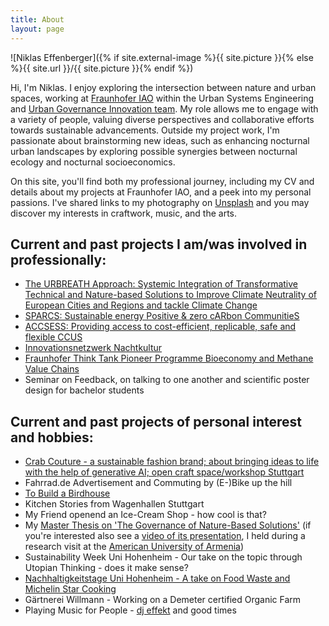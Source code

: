 ```yaml
---
title: About
layout: page
---
```

![Niklas Effenberger]({% if site.external-image %}{{ site.picture }}{% else %}{{ site.url }}/{{ site.picture }}{% endif %})

<p>Hi, I'm Niklas. I enjoy exploring the intersection between nature and urban spaces, working at <a href="https://www.morgenstadt.de/de/ueberuns/team.html">Fraunhofer IAO</a> within the Urban Systems Engineering and <a href="https://www.muse.iao.fraunhofer.de/en/ueber-uns/team-urban-systems-engingeering.html">Urban Governance Innovation team</a>. My role allows me to engage with a variety of people, valuing diverse perspectives and collaborative efforts towards sustainable advancements. Outside my project work, I'm passionate about brainstorming new ideas, such as enhancing nocturnal urban landscapes by exploring possible synergies between nocturnal ecology and nocturnal socioeconomics.</p>


<p>On this site, you'll find both my professional journey, including my CV and details about my projects at Fraunhofer IAO, and a peek into my personal passions. I've shared links to my photography on <a href="https://unsplash.com/de/@neffler">Unsplash</a> and you may discover my interests in craftwork, music, and the arts.</p>


<h2>Current and past projects I am/was involved in professionally:</h2>

<ul>
	<li><a href="https://nikefn.github.io//urbreath">The URBREATH Approach: Systemic Integration of Transformative Technical and Nature-based Solutions to Improve Climate Neutrality of European Cities and Regions and tackle Climate Change</a></li>
	<li><a href="https://nikefn.github.io//sparcs">SPARCS: Sustainable energy Positive & zero cARbon CommunitieS</a></li>
<li><a href="https://nikefn.github.io//accsess">ACCSESS: Providing access to cost-efficient, replicable, safe and flexible CCUS</a></li>
<li><a href="https://digitalakademie-bw.de/startschuss-innovationsnetzwerk-nachtkultur/">Innovationsnetzwerk Nachtkultur</a></li>
<li><a href="https://www.fraunhofer.de/de/forschung/fraunhofer-strategische-forschungsfelder/biooekonomie.html">Fraunhofer Think Tank Pioneer Programme Bioeconomy and Methane Value Chains</a></li>
<li>Seminar on Feedback, on talking to one another and scientific poster design for bachelor students</li>
</ul>

<h2>Current and past projects of personal interest and hobbies:</h2>

<ul>
	<li><a href="https://nikefn.github.io//crabcouture">Crab Couture - a sustainable fashion brand; about bringing ideas to life with the help of generative AI; open craft space/workshop Stuttgart</a></li>
	<li>Fahrrad.de Advertisement and Commuting by (E-)Bike up the hill</li>
	<li><a href="https://nikefn.github.io//birdhouse">To Build a Birdhouse</a></li>
	<li>Kitchen Stories from Wagenhallen Stuttgart</li>
	<li>My Friend openend an Ice-Cream Shop - how cool is that?</li>
	<li>My  <a href="https://nikefn.github.io/assets/files/ma-thesis/2018_Governance_of_Nature_Based_Solutions_MA-Thesis.pdf">Master Thesis on 'The Governance of Nature-Based Solutions'</a> (if you're interested also see a <a href="https://www.youtube.com/watch?v=jGKvAwy1X8k" target="_blank">video of its presentation</a>, I held during a research visit at the <a href="https://ace.aua.am/gates/" target="_blank">American University of Armenia</a>)</li>
	<li>Sustainability Week Uni Hohenheim - Our take on the topic through Utopian Thinking - does it make sense?</li>
	<li><a href="https://nikefn.github.io//sustday">Nachhaltigkeitstage Uni Hohenheim - A take on Food Waste and Michelin Star Cooking</a></li>
	<li>Gärtnerei Willmann - Working on a Demeter certified Organic Farm</li>
	<li>Playing Music for People - <a href="https://soundcloud.com/effe/">dj effekt</a> and good times</li>
</ul>
